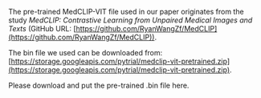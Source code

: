 The pre-trained MedCLIP-VIT file used in our paper originates from the study *MedCLIP: Contrastive Learning from Unpaired Medical Images and Texts* (GitHub URL: [https://github.com/RyanWangZf/MedCLIP](https://github.com/RyanWangZf/MedCLIP)).  

The bin file we used can be downloaded from: [https://storage.googleapis.com/pytrial/medclip-vit-pretrained.zip](https://storage.googleapis.com/pytrial/medclip-vit-pretrained.zip).

Please download and put the pre-trained .bin file here.
